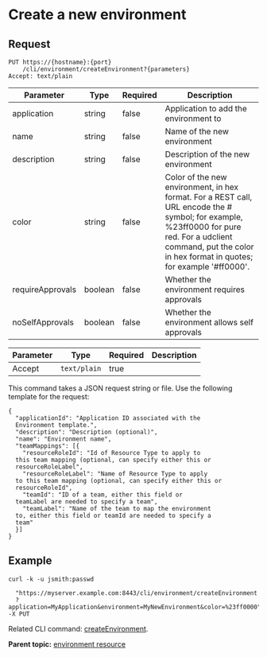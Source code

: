 # Create a new environment

## Request

```
PUT https://{hostname}:{port}
    /cli/environment/createEnvironment?{parameters}
Accept: text/plain

```

|Parameter|Type|Required|Description|
|---------|----|--------|-----------|
|application|string|false|Application to add the environment to|
|name|string|false|Name of the new environment|
|description|string|false|Description of the new environment|
|color|string|false|Color of the new environment, in hex format. For a REST call, URL encode the \# symbol; for example, %23ff0000 for pure red. For a udclient command, put the color in hex format in quotes; for example '\#ff0000'.|
|requireApprovals|boolean|false|Whether the environment requires approvals|
|noSelfApprovals|boolean|false|Whether the environment allows self approvals|

|Parameter|Type|Required|Description|
|---------|----|--------|-----------|
|Accept|`text/plain`|true| |

This command takes a JSON request string or file. Use the following template for the request:

```
{
  "applicationId": "Application ID associated with the 
  Environment template.",
  "description": "Description (optional)",
  "name": "Environment name",
  "teamMappings": [{
    "resourceRoleId": "Id of Resource Type to apply to 
  this team mapping (optional, can specify either this or 
  resourceRoleLabel",
    "resourceRoleLabel": "Name of Resource Type to apply 
  to this team mapping (optional, can specify either this or 
  resourceRoleId",
    "teamId": "ID of a team, either this field or 
  teamLabel are needed to specify a team",
    "teamLabel": "Name of the team to map the environment 
  to, either this field or teamId are needed to specify a 
  team"
  }]
}

```

## Example

```
curl -k -u jsmith:passwd 
   
  "https://myserver.example.com:8443/cli/environment/createEnvironment
  ?application=MyApplication&environment=MyNewEnvironment&color=%23ff0000" -X PUT
```

Related CLI command: [createEnvironment](udclient_createenvironment.md).

**Parent topic:** [environment resource](../../com.ibm.udeploy.api.doc/topics/rest_cli_environment.md)

